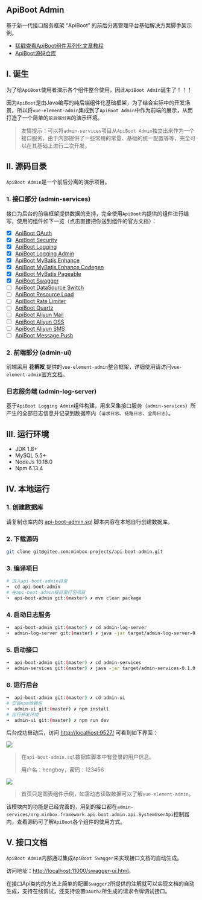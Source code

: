 ## ApiBoot Admin

基于新一代接口服务框架 “ApiBoot” 的前后分离管理平台基础解决方案脚手架示例。

- [猛戳查看ApiBoot组件系列化文章教程](https://blog.yuqiyu.com/apiboot-all-articles.html)
- [ApiBoot源码仓库](https://gitee.com/minbox-projects/api-boot)

## I. 诞生

为了给`ApiBoot`使用者演示各个组件整合使用，因此`ApiBoot Admin`诞生了！！！

因为`ApiBoot`是由Java编写的纯后端组件化基础框架，为了结合实际中的开发场景，所以将`vue-element-admin`集成到了`ApiBoot Admin`中作为前端的展示，从而打造了一个简单的`前后端分离`的演示环境。

> 友情提示：可以将`admin-services`项目从`ApiBoot Admin`独立出来作为一个接口服务，由于内部提供了一些常用的常量、基础的统一配置等等，完全可以在其基础上进行二次开发。

## II. 源码目录

`ApiBoot Admin`是一个前后分离的演示项目。

### 1. 接口部分 (admin-services)

接口为后台的前端框架提供数据的支持，完全使用`ApiBoot`内提供的组件进行编写，使用的组件如下一览（点击直接把你送到组件的官方文档）：

- [x] [ApiBoot OAuth](http://apiboot.minbox.io/zh-cn/docs/api-boot-oauth.html)
- [x] [ApiBoot Security](http://apiboot.minbox.io/zh-cn/docs/api-boot-security.html)
- [x] [ApiBoot Logging](http://apiboot.minbox.io/zh-cn/docs/api-boot-logging.html)
- [x] [ApiBoot Logging Admin](http://apiboot.minbox.io/zh-cn/docs/api-boot-logging-admin.html)
- [x] [ApiBoot MyBatis Enhance](http://apiboot.minbox.io/zh-cn/docs/api-boot-mybatis-enhance.html)
- [x] [ApiBoot MyBatis Enhance Codegen](http://apiboot.minbox.io/zh-cn/docs/api-boot-mybatis-enhance-codegen.html)
- [x] [ApiBoot MyBatis Pageable](http://apiboot.minbox.io/zh-cn/docs/api-boot-mybatis-pageable.html)
- [x] [ApiBoot Swagger](http://apiboot.minbox.io/zh-cn/docs/api-boot-swagger.html)
- [ ] [ApiBoot DataSource Switch](http://apiboot.minbox.io/zh-cn/docs/api-boot-datasource-switch.html)
- [ ] [ApiBoot Resource Load](http://apiboot.minbox.io/zh-cn/docs/api-boot-resource-load.html)
- [ ] [ApiBoot Rate Limiter](http://apiboot.minbox.io/zh-cn/docs/api-boot-rate-limiter.html)
- [ ] [ApiBoot Quartz](http://apiboot.minbox.io/zh-cn/docs/api-boot-quartz.html)
- [ ] [ApiBoot Aliyun Mail](http://apiboot.minbox.io/zh-cn/docs/api-boot-mail.html)
- [ ] [ApiBoot Aliyun OSS](http://apiboot.minbox.io/zh-cn/docs/api-boot-oss.html)
- [ ] [ApiBoot Aliyun SMS](http://apiboot.minbox.io/zh-cn/docs/api-boot-sms.html)
- [ ] [ApiBoot Message Push](http://apiboot.minbox.io/zh-cn/docs/api-boot-message-push.html)

### 2. 前端部分 (admin-ui)

前端采用 **花裤衩** 提供的`vue-element-admin`整合框架，详细使用请访问`vue-element-admin`[官方文档](https://panjiachen.github.io/vue-element-admin-site/zh/)。

### 日志服务端 (admin-log-server)

基于`ApiBoot Logging Admin`组件构建，用来采集接口服务（`admin-services`）所产生的全部日志信息并记录到数据库内（`请求日志`、`链路日志`、`全局日志`）。

## III. 运行环境

- JDK 1.8+
- MySQL 5.5+
- NodeJs 10.18.0
- Npm 6.13.4

## IV. 本地运行

### 1. 创建数据库

请复制仓库内的 [api-boot-admin.sql](https://gitee.com/minbox-projects/api-boot-admin/blob/master/api-boot-admin.sql) 脚本内容在本地自行创建数据库。

### 2. 下载源码

```bash
git clone git@gitee.com:minbox-projects/api-boot-admin.git
```

### 3. 编译项目

```bash
# 进入api-boot-admin目录
➜  cd api-boot-admin
# 在api-boot-admin根目录打包项目
➜  api-boot-admin git:(master) ✗ mvn clean package
```

### 4. 启动日志服务

```bash
➜  api-boot-admin git:(master) ✗ cd admin-log-server 
➜  admin-log-server git:(master) ✗ java -jar target/admin-log-server-0.1.0.RELEASE.jar
```

### 5. 启动接口

```bash
➜  api-boot-admin git:(master) ✗ cd admin-services 
➜  admin-services git:(master) ✗ java -jar target/admin-services-0.1.0.RELEASE.jar 
```

### 6. 运行后台

```bash
➜  api-boot-admin git:(master) ✗ cd admin-ui 
# 安装npm依赖包
➜  admin-ui git:(master) ✗ npm install
# 运行开发环境
➜  admin-ui git:(master) ✗ npm run dev
```

后台成功启动后，访问 [http://localhost:9527/](http://localhost:9527/) 可看到如下界面：


![](https://assets.yuqiyu.com/images/api-boot-admin/WX20200107-122654@2x.png)

> 在`api-boot-admin.sql`数据库脚本中有登录的用户信息。
>
> 用户名：hengboy，密码：123456

![](https://assets.yuqiyu.com/images/api-boot-admin/WX20200107-123051@2x.png)

> 首页只是图表组件示例，如需动态读取数据可以了解`vue-element-admin`。



该模块内的功能是已经完善的，用到的接口都在`admin-services/org.minbox.framework.api.boot.admin.api.SystemUserApi`控制器内，查看源码可了解`ApiBoot`各个组件的使用方式。

## V. 接口文档

`ApiBoot Admin`内部通过集成`ApiBoot Swagger`来实现接口文档的自动生成。

访问地址：[http://localhost:11000/swagger-ui.html](http://localhost:9090/swagger-ui.html)。

在接口Api类内的方法上简单的配置`Swagger2`所提供的注解就可以实现文档的自动生成，支持在线调试，还支持设置`OAuth2`所生成的请求令牌调试接口。



